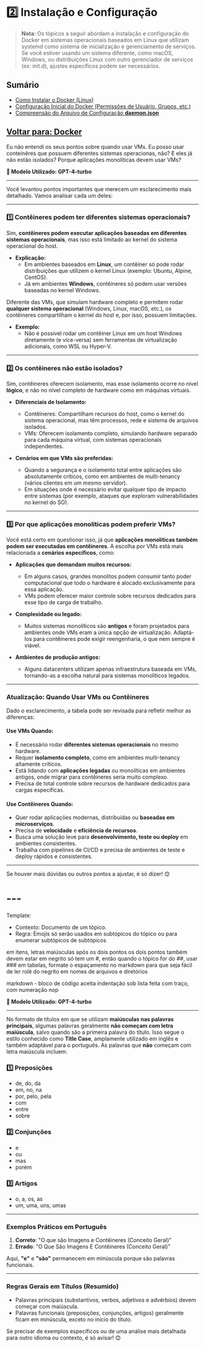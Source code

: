 # 2️⃣ Instalação e Configuração

> **Nota:** Os tópicos a seguir abordam a instalação e configuração do Docker em sistemas operacionais baseados em Linux que utilizam systemd como sistema de inicialização e gerenciamento de serviços. Se você estiver usando um sistema diferente, como macOS, Windows, ou distribuições Linux com outro gerenciador de serviços (ex: init.d), ajustes específicos podem ser necessários.

## Sumário

- [Como Instalar o Docker (Linux)](./1-como-instalar-docker.md)
- [Configuração Inicial do Docker (Permissões de Usuário, Grupos, etc.)](./2-configuracao-inicial-docker.md)
- [Compreensão do Arquivo de Configuração **daemon.json**](./3-compreensao-arquivo-configuracao-daemon-json.md)

## [ Voltar para: Docker ](../docker.md)

Eu não entendi os seus pontos sobre quando usar VMs. Eu posso usar conteinêres que possuem diferentes sistemas operacionas, não? E eles já não estão isolados? Porque aplicações monolíticas devem usar VMs?

**🧠 Modelo Utilizado: GPT-4-turbo**

---

Você levantou pontos importantes que merecem um esclarecimento mais detalhado. Vamos analisar cada um deles:  

---

### 1️⃣ **Contêineres podem ter diferentes sistemas operacionais?**  
Sim, **contêineres podem executar aplicações baseadas em diferentes sistemas operacionais**, mas isso está limitado ao kernel do sistema operacional do host.  

- **Explicação:**  
  - Em ambientes baseados em **Linux**, um contêiner só pode rodar distribuições que utilizem o kernel Linux (exemplo: Ubuntu, Alpine, CentOS).  
  - Já em ambientes **Windows**, contêineres só podem usar versões baseadas no kernel Windows.  

Diferente das VMs, que simulam hardware completo e permitem rodar **qualquer sistema operacional** (Windows, Linux, macOS, etc.), os contêineres compartilham o kernel do host e, por isso, possuem limitações.  

- **Exemplo:**  
  - Não é possível rodar um contêiner Linux em um host Windows diretamente (e vice-versa) sem ferramentas de virtualização adicionais, como WSL ou Hyper-V.

---

### 2️⃣ **Os contêineres não estão isolados?**
Sim, contêineres oferecem isolamento, mas esse isolamento ocorre no nível **lógico**, e não no nível completo de hardware como em máquinas virtuais.  

- **Diferenciais de Isolamento:**  
  - Contêineres: Compartilham recursos do host, como o kernel do sistema operacional, mas têm processos, rede e sistema de arquivos isolados.  
  - VMs: Oferecem isolamento completo, simulando hardware separado para cada máquina virtual, com sistemas operacionais independentes.  

- **Cenários em que VMs são preferidas:**  
  - Quando a segurança e o isolamento total entre aplicações são absolutamente críticos, como em ambientes de multi-tenancy (vários clientes em um mesmo servidor).  
  - Em situações onde é necessário evitar qualquer tipo de impacto entre sistemas (por exemplo, ataques que exploram vulnerabilidades no kernel do SO).

---

### 3️⃣ **Por que aplicações monolíticas podem preferir VMs?**
Você está certo em questionar isso, já que **aplicações monolíticas também podem ser executadas em contêineres**. A escolha por VMs está mais relacionada a **cenários específicos**, como:  

- **Aplicações que demandam muitos recursos:**  
  - Em alguns casos, grandes monolitos podem consumir tanto poder computacional que todo o hardware é alocado exclusivamente para essa aplicação.  
  - VMs podem oferecer maior controle sobre recursos dedicados para esse tipo de carga de trabalho.  

- **Complexidade ou legado:**  
  - Muitos sistemas monolíticos são **antigos** e foram projetados para ambientes onde VMs eram a única opção de virtualização. Adaptá-los para contêineres pode exigir reengenharia, o que nem sempre é viável.  

- **Ambientes de produção antigos:**  
  - Alguns datacenters utilizam apenas infraestrutura baseada em VMs, tornando-as a escolha natural para sistemas monolíticos legados.

---

### **Atualização: Quando Usar VMs ou Contêineres**
Dado o esclarecimento, a tabela pode ser revisada para refletir melhor as diferenças:  

#### **Use VMs Quando:**
- É necessário rodar **diferentes sistemas operacionais** no mesmo hardware.  
- Requer **isolamento completo**, como em ambientes multi-tenancy altamente críticos.  
- Está lidando com **aplicações legadas** ou monolíticas em ambientes antigos, onde migrar para contêineres seria muito complexo.  
- Precisa de total controle sobre recursos de hardware dedicados para cargas específicas.  

#### **Use Contêineres Quando:**
- Quer rodar aplicações modernas, distribuídas ou **baseadas em microserviços**.  
- Precisa de **velocidade** e **eficiência de recursos**.  
- Busca uma solução leve para **desenvolvimento, teste ou deploy** em ambientes consistentes.  
- Trabalha com pipelines de CI/CD e precisa de ambientes de teste e deploy rápidos e consistentes.

---

Se houver mais dúvidas ou outros pontos a ajustar, é só dizer! 😊

# ---

Template:

- Contexto: Documento de um tópico.
- Regra: Emojis só serão usados em subtópicos do tópico ou para enumerar subtópicos de subtópicos

em itens, letras maiúsculas após os dois pontos
os dois pontos também devem estar em negrito
só tem um #, então quando o tópico for do ##, usar ###
em tabelas, formate o espaçamento no markdown para que seja fácil de ler
rolê do negrito em nomes de arquivos e diretórios

markdown - bloco de código aceita indentação sob lista feita com traço, com numeração nop

**🧠 Modelo Utilizado: GPT-4-turbo**

---

No formato de títulos em que se utilizam **maiúsculas nas palavras principais**, algumas palavras geralmente **não começam com letra maiúscula**, salvo quando são a primeira palavra do título. Isso segue o estilo conhecido como **Title Case**, amplamente utilizado em inglês e também adaptável para o português. As palavras que **não** começam com letra maiúscula incluem:

### 1️⃣ **Preposições**  
- de, do, da  
- em, no, na  
- por, pelo, pela  
- com  
- entre  
- sobre  

### 2️⃣ **Conjunções**  
- e  
- ou  
- mas  
- porém  

### 3️⃣ **Artigos**  
- o, a, os, as  
- um, uma, uns, umas  

---

### **Exemplos Práticos em Português**  
1. **Correto**: "O que são Imagens e Contêineres (Conceito Geral)"  
2. **Errado**: "O Que São Imagens E Contêineres (Conceito Geral)"  

Aqui, **"e"** e **"são"** permanecem em minúscula porque são palavras funcionais.  

---

### **Regras Gerais em Títulos (Resumido)**  
- Palavras principais (substantivos, verbos, adjetivos e advérbios) devem começar com maiúscula.  
- Palavras funcionais (preposições, conjunções, artigos) geralmente ficam em minúscula, exceto no início do título.  

Se precisar de exemplos específicos ou de uma análise mais detalhada para outro idioma ou contexto, é só avisar! 😊